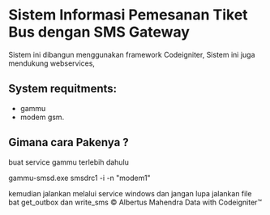 # Sistem Informasi Pemesanan Tiket Bus dengan SMS Gateway
Sistem ini dibangun menggunakan framework Codeigniter, Sistem ini juga mendukung webservices,

## System requitments:
- gammu
- modem gsm.


## Gimana cara Pakenya ?

buat service gammu terlebih dahulu

gammu-smsd.exe smsdrc1 -i -n "modem1"

kemudian jalankan melalui service windows dan jangan lupa jalankan file bat get_outbox dan write_sms
© Albertus Mahendra Data with Codeigniter™
